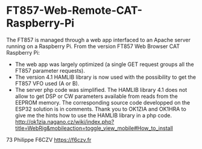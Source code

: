 # FT857-Web-Remote-CAT-Raspberry-Pi
 The FT857 is managed through a web app interfaced to an Apache server running on a Raspberry Pi.
 From the version FT857 Web Browser CAT Raspberry Pi:
 - The web app was largely optimized (a single GET request groups all the FT857 parameter requests).
 - The version 4.1 HAMLIB library is now used with the possibility to get the FT857 VFO used (A or B).
 - The server php code was simplified.
The HAMLIB library 4.1 does not allow to get DSP or CW parameters available from reads from the EEPROM memory. The corresponding source code developped on the ESP32 solution is in comments.
Thank you to OK1ZIA and OK1HRA to give me the hints how to use the HAMLIB library in a php code. http://ok1zia.nagano.cz/wiki/index.php?title=WebRig&mobileaction=toggle_view_mobile#How_to_install

73 Philippe F6CZV https://f6czv.fr
